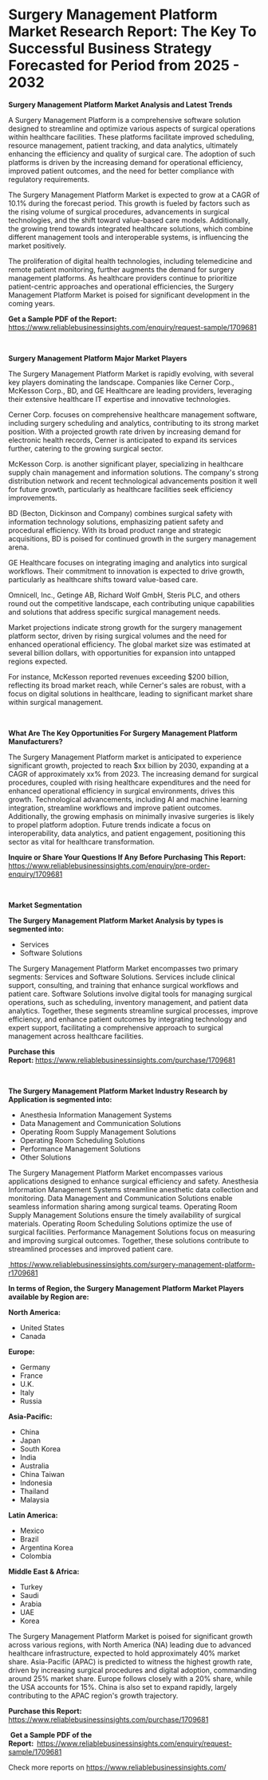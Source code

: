 <p><h1>Surgery Management Platform Market Research Report: The Key To Successful Business Strategy Forecasted for Period from 2025 - 2032</h1></p><p><strong>Surgery Management Platform Market Analysis and Latest Trends</strong></p>
<p><p>A Surgery Management Platform is a comprehensive software solution designed to streamline and optimize various aspects of surgical operations within healthcare facilities. These platforms facilitate improved scheduling, resource management, patient tracking, and data analytics, ultimately enhancing the efficiency and quality of surgical care. The adoption of such platforms is driven by the increasing demand for operational efficiency, improved patient outcomes, and the need for better compliance with regulatory requirements.</p><p>The Surgery Management Platform Market is expected to grow at a CAGR of 10.1% during the forecast period. This growth is fueled by factors such as the rising volume of surgical procedures, advancements in surgical technologies, and the shift toward value-based care models. Additionally, the growing trend towards integrated healthcare solutions, which combine different management tools and interoperable systems, is influencing the market positively.</p><p>The proliferation of digital health technologies, including telemedicine and remote patient monitoring, further augments the demand for surgery management platforms. As healthcare providers continue to prioritize patient-centric approaches and operational efficiencies, the Surgery Management Platform Market is poised for significant development in the coming years.</p></p>
<p><strong>Get a Sample PDF of the Report:&nbsp;</strong> <a href="https://www.reliablebusinessinsights.com/enquiry/request-sample/1709681?utm_campaign=1138&utm_medium=2&utm_source=Github&utm_content=ia&utm_term=10012025&utm_id=surgery-management-platform">https://www.reliablebusinessinsights.com/enquiry/request-sample/1709681</a></p>
<p>&nbsp;</p>
<p><strong>Surgery Management Platform Major Market Players</strong></p>
<p><p>The Surgery Management Platform Market is rapidly evolving, with several key players dominating the landscape. Companies like Cerner Corp., McKesson Corp., BD, and GE Healthcare are leading providers, leveraging their extensive healthcare IT expertise and innovative technologies.</p><p>Cerner Corp. focuses on comprehensive healthcare management software, including surgery scheduling and analytics, contributing to its strong market position. With a projected growth rate driven by increasing demand for electronic health records, Cerner is anticipated to expand its services further, catering to the growing surgical sector.</p><p>McKesson Corp. is another significant player, specializing in healthcare supply chain management and information solutions. The company's strong distribution network and recent technological advancements position it well for future growth, particularly as healthcare facilities seek efficiency improvements.</p><p>BD (Becton, Dickinson and Company) combines surgical safety with information technology solutions, emphasizing patient safety and procedural efficiency. With its broad product range and strategic acquisitions, BD is poised for continued growth in the surgery management arena.</p><p>GE Healthcare focuses on integrating imaging and analytics into surgical workflows. Their commitment to innovation is expected to drive growth, particularly as healthcare shifts toward value-based care.</p><p>Omnicell, Inc., Getinge AB, Richard Wolf GmbH, Steris PLC, and others round out the competitive landscape, each contributing unique capabilities and solutions that address specific surgical management needs.</p><p>Market projections indicate strong growth for the surgery management platform sector, driven by rising surgical volumes and the need for enhanced operational efficiency. The global market size was estimated at several billion dollars, with opportunities for expansion into untapped regions expected. </p><p>For instance, McKesson reported revenues exceeding $200 billion, reflecting its broad market reach, while Cerner's sales are robust, with a focus on digital solutions in healthcare, leading to significant market share within surgical management.</p></p>
<p>&nbsp;</p>
<p><strong>What Are The Key Opportunities For Surgery Management Platform Manufacturers?</strong></p>
<p><p>The Surgery Management Platform market is anticipated to experience significant growth, projected to reach $xx billion by 2030, expanding at a CAGR of approximately xx% from 2023. The increasing demand for surgical procedures, coupled with rising healthcare expenditures and the need for enhanced operational efficiency in surgical environments, drives this growth. Technological advancements, including AI and machine learning integration, streamline workflows and improve patient outcomes. Additionally, the growing emphasis on minimally invasive surgeries is likely to propel platform adoption. Future trends indicate a focus on interoperability, data analytics, and patient engagement, positioning this sector as vital for healthcare transformation.</p></p>
<p><strong>Inquire or Share Your Questions If Any Before Purchasing This Report:</strong> <a href="https://www.reliablebusinessinsights.com/enquiry/pre-order-enquiry/1709681?utm_campaign=1138&utm_medium=2&utm_source=Github&utm_content=ia&utm_term=10012025&utm_id=surgery-management-platform">https://www.reliablebusinessinsights.com/enquiry/pre-order-enquiry/1709681</a></p>
<p>&nbsp;</p>
<p><strong>Market Segmentation</strong></p>
<p><strong>The Surgery Management Platform Market Analysis by types is segmented into:</strong></p>
<p><ul><li>Services</li><li>Software Solutions</li></ul></p>
<p><p>The Surgery Management Platform Market encompasses two primary segments: Services and Software Solutions. Services include clinical support, consulting, and training that enhance surgical workflows and patient care. Software Solutions involve digital tools for managing surgical operations, such as scheduling, inventory management, and patient data analytics. Together, these segments streamline surgical processes, improve efficiency, and enhance patient outcomes by integrating technology and expert support, facilitating a comprehensive approach to surgical management across healthcare facilities.</p></p>
<p><strong>Purchase this Report:&nbsp;</strong><a href="https://www.reliablebusinessinsights.com/purchase/1709681?utm_campaign=1138&utm_medium=2&utm_source=Github&utm_content=ia&utm_term=10012025&utm_id=surgery-management-platform">https://www.reliablebusinessinsights.com/purchase/1709681</a></p>
<p>&nbsp;</p>
<p><strong>The Surgery Management Platform Market Industry Research by Application is segmented into:</strong></p>
<p><ul><li>Anesthesia Information Management Systems</li><li>Data Management and Communication Solutions</li><li>Operating Room Supply Management Solutions</li><li>Operating Room Scheduling Solutions</li><li>Performance Management Solutions</li><li>Other Solutions</li></ul></p>
<p><p>The Surgery Management Platform Market encompasses various applications designed to enhance surgical efficiency and safety. Anesthesia Information Management Systems streamline anesthetic data collection and monitoring. Data Management and Communication Solutions enable seamless information sharing among surgical teams. Operating Room Supply Management Solutions ensure the timely availability of surgical materials. Operating Room Scheduling Solutions optimize the use of surgical facilities. Performance Management Solutions focus on measuring and improving surgical outcomes. Together, these solutions contribute to streamlined processes and improved patient care.</p></p>
<p><a href="https://www.reliablebusinessinsights.com/surgery-management-platform-r1709681?utm_campaign=1138&utm_medium=2&utm_source=Github&utm_content=ia&utm_term=10012025&utm_id=surgery-management-platform">&nbsp;https://www.reliablebusinessinsights.com/surgery-management-platform-r1709681</a></p>
<p><strong>In terms of Region, the Surgery Management Platform Market Players available by Region are:</strong></p>
<p>
    <p> <strong> North America: </strong>
        <ul>
            <li>United States</li>
            <li>Canada</li>
        </ul>
        </p> 
    <p> <strong> Europe: </strong>
        <ul>
            <li>Germany</li>
            <li>France</li>
            <li>U.K.</li>
            <li>Italy</li>
            <li>Russia</li>
        </ul>
        </p> 
    <p> <strong> Asia-Pacific: </strong>
        <ul>
            <li>China</li>
            <li>Japan</li>
            <li>South Korea</li>
            <li>India</li>
            <li>Australia</li>
            <li>China Taiwan</li>
            <li>Indonesia</li>
            <li>Thailand</li>
            <li>Malaysia</li>
        </ul>
        </p> 
    <p> <strong> Latin America: </strong>
        <ul>
            <li>Mexico</li>
            <li>Brazil</li>
            <li>Argentina Korea</li>
            <li>Colombia</li>
        </ul>
        </p> 
    <p> <strong> Middle East & Africa: </strong>
        <ul>
            <li>Turkey</li>
            <li>Saudi</li>
            <li>Arabia</li>
            <li>UAE</li>
            <li>Korea</li>
        </ul>
    </p>
    </p>
<p><p>The Surgery Management Platform Market is poised for significant growth across various regions, with North America (NA) leading due to advanced healthcare infrastructure, expected to hold approximately 40% market share. Asia-Pacific (APAC) is predicted to witness the highest growth rate, driven by increasing surgical procedures and digital adoption, commanding around 25% market share. Europe follows closely with a 20% share, while the USA accounts for 15%. China is also set to expand rapidly, largely contributing to the APAC region's growth trajectory.</p></p>
<p><strong>Purchase this Report: </strong><a href="https://www.reliablebusinessinsights.com/purchase/1709681?utm_campaign=1138&utm_medium=2&utm_source=Github&utm_content=ia&utm_term=10012025&utm_id=surgery-management-platform">https://www.reliablebusinessinsights.com/purchase/1709681</a></p>
<p>&nbsp;<strong>Get a Sample PDF of the Report:&nbsp;&nbsp;</strong><a href="https://www.reliablebusinessinsights.com/enquiry/request-sample/1709681?utm_campaign=1138&utm_medium=2&utm_source=Github&utm_content=ia&utm_term=10012025&utm_id=surgery-management-platform">https://www.reliablebusinessinsights.com/enquiry/request-sample/1709681</a></p>
<p><strong></strong></p>
<p>Check more reports on <a href="https://www.reliablebusinessinsights.com/?utm_campaign=1138&utm_medium=2&utm_source=Github&utm_content=ia&utm_term=10012025&utm_id=surgery-management-platform">https://www.reliablebusinessinsights.com/</a></p>